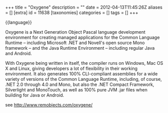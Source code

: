 +++
title = "Oxygene"
description = ""
date = 2012-04-13T11:45:26Z
aliases = []
[extra]
id = 11638
[taxonomies]
categories = []
tags = []
+++

{{language}}

Oxygene is a Next Generation Object Pascal language development environment for creating managed applications for the Common Language Runtime – including Microsoft .NET and Novell's open source Mono framework – and the Java Runtime Environment – including regular Java and Android.

With Oxygene being written in itself, the compiler runs on Windows, Mac OS X and Linux, giving developers a lot of flexibility in their working environment. It also generates 100% CLI-compliant assemblies for a wide variety of versions of the Common Language Runtime, including, of course, .NET 2.0 through 4.0 and Mono, but also the .NET Compact Framework, Silverlight and MonoTouch, as well as 100% pure JVM .jar files when building for Java or Android.

see http://www.remobjects.com/oxygene/
